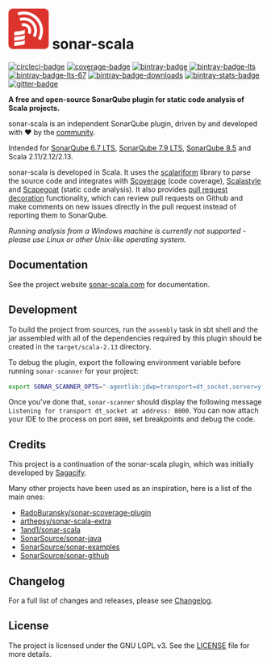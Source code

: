 <h1 align="left"> <img src="./img/sonar-scala.svg" height="80px"> sonar-scala</h1>

[![circleci-badge]][circleci] [![coverage-badge]][coverage]
[![bintray-badge]][bintray] [![bintray-badge-lts]][bintray-lts]
[![bintray-badge-lts-67]][bintray-lts-67]
[![bintray-badge-downloads]][bintray-downloads]
[![bintray-stats-badge]][bintray-stats] [![gitter-badge]][gitter]

[bintray]: https://bintray.com/mwz/maven/sonar-scala/{{version}}/link
[bintray-badge]: https://img.shields.io/badge/Download-{{version}}-blue.svg
[bintray-badge-lts]:
  https://img.shields.io/badge/Download-{{ltsVersion}}_(for_SonarQube_7.9_LTS)-blue.svg
[bintray-badge-lts-67]:
  https://img.shields.io/badge/Download-{{lts67Version}}_(for_SonarQube_6.7_LTS)-blue.svg
[bintray-lts]: https://bintray.com/mwz/maven/sonar-scala/{{ltsVersion}}/link
[bintray-lts-67]:
  https://bintray.com/mwz/maven/sonar-scala/{{lts67Version}}/link
[bintray-downloads]:
  https://bintray.com/beta/#/mwz/maven/sonar-scala?tab=statistics
[bintray-badge-downloads]:
  https://img.shields.io/bintray/dt/mwz/maven/sonar-scala?label=Downloads
[bintray-stats]: https://bintray.com/mwz/maven/sonar-scala#statistics
[bintray-stats-badge]:
  https://img.shields.io/badge/dynamic/json.svg?uri=https://bintray.com/statistics/packageStatistics?pkgPath=/mwz/maven/sonar-scala&query=$.totalDownloads&label=Downloads+(last+30+days)&colorB=green
[circleci]: https://circleci.com/gh/mwz/sonar-scala
[circleci-badge]:
  https://img.shields.io/circleci/project/github/mwz/sonar-scala/master.svg?label=Build
[coverage]:
  https://sonar.sonar-scala.com/component_measures?id=sonar-scala&metric=coverage
[coverage-badge]:
  https://sonar.sonar-scala.com/api/project_badges/measure?project=sonar-scala&metric=coverage
[gitter]: https://gitter.im/sonar-scala/sonar-scala
[gitter-badge]:
  https://img.shields.io/gitter/room/sonar-scala/sonar-scala.svg?colorB=46BC99&label=Chat

**A free and open-source SonarQube plugin for static code analysis of Scala
projects.**

sonar-scala is an independent SonarQube plugin, driven by and developed with
:heart: by the
[community](https://github.com/mwz/sonar-scala/graphs/contributors).

Intended for [SonarQube 6.7 LTS](https://www.sonarqube.org/sonarqube-6-7-lts),
[SonarQube 7.9 LTS](https://www.sonarqube.org/sonarqube-7-9-lts),
[SonarQube 8.5](https://www.sonarqube.org/sonarqube-8-5) and Scala
2.11/2.12/2.13.

sonar-scala is developed in Scala. It uses the
[scalariform](https://github.com/scala-ide/scalariform) library to parse the
source code and integrates with [Scoverage](http://scoverage.org) (code
coverage), [Scalastyle](http://www.scalastyle.org) and
[Scapegoat](https://github.com/sksamuel/scapegoat) (static code analysis). It
also provides
[pull request decoration](https://sonar-scala.com/docs/setup/pr-decoration)
functionality, which can review pull requests on Github and make comments on new
issues directly in the pull request instead of reporting them to SonarQube.

_Running analysis from a Windows machine is currently not supported - please use
Linux or other Unix-like operating system._

## Documentation

See the project website [sonar-scala.com](https://sonar-scala.com) for
documentation.

## Development

To build the project from sources, run the `assembly` task in sbt shell and the
jar assembled with all of the dependencies required by this plugin should be
created in the `target/scala-2.13` directory.

To debug the plugin, export the following environment variable before running
`sonar-scanner` for your project:

```bash
export SONAR_SCANNER_OPTS="-agentlib:jdwp=transport=dt_socket,server=y,suspend=y,address=8000"
```

Once you've done that, `sonar-scanner` should display the following message
`Listening for transport dt_socket at address: 8000`. You can now attach your
IDE to the process on port `8000`, set breakpoints and debug the code.

## Credits

This project is a continuation of the sonar-scala plugin, which was initially
developed by [Sagacify](https://github.com/Sagacify/sonar-scala).

Many other projects have been used as an inspiration, here is a list of the main
ones:

- [RadoBuransky/sonar-scoverage-plugin](https://github.com/RadoBuransky/sonar-scoverage-plugin)
- [arthepsy/sonar-scala-extra](https://github.com/arthepsy/sonar-scala-extra)
- [1and1/sonar-scala](https://github.com/1and1/sonar-scala)
- [SonarSource/sonar-java](https://github.com/SonarSource/sonar-java)
- [SonarSource/sonar-examples](https://github.com/SonarSource/sonar-examples)
- [SonarSource/sonar-github](https://docs.sonarqube.org/display/PLUG/GitHub+Plugin)

## Changelog

For a full list of changes and releases, please see
[Changelog](https://sonar-scala.com/docs/changelog).

## License

The project is licensed under the GNU LGPL v3. See the [LICENSE](LICENSE) file
for more details.
